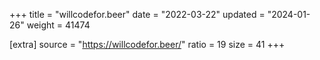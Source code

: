 +++
title = "willcodefor.beer"
date = "2022-03-22"
updated = "2024-01-26"
weight = 41474

[extra]
source = "https://willcodefor.beer/"
ratio = 19
size = 41
+++
